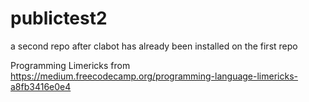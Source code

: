 # publictest2
a second repo after clabot has already been installed on the first repo

Programming Limericks from https://medium.freecodecamp.org/programming-language-limericks-a8fb3416e0e4
